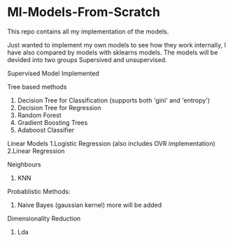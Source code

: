 # Ml-Models-From-Scratch

This repo contains all my implementation of the models. 

Just wanted to implement my own models to see how they work internally, I have also compared by models with sklearns models. The models will be devided into two groups 
Supersived and unsupervised.              

Supervised Model Implemented 

Tree based methods 
1. Decision Tree for Classification (supports both 'gini' and 'entropy')
2. Decision Tree for Regression 
3. Random Forest 
4. Gradient Boosting Trees 
5. Adaboost Classifier 


Linear Models
1.Logistic Regression (also includes OVR implementation)
2.Linear Regression 

Neighbours 
1. KNN

Probablistic Methods:
1. Naive Bayes (gaussian kernel)
more will be added 

Dimensionality Reduction 
1. Lda 










